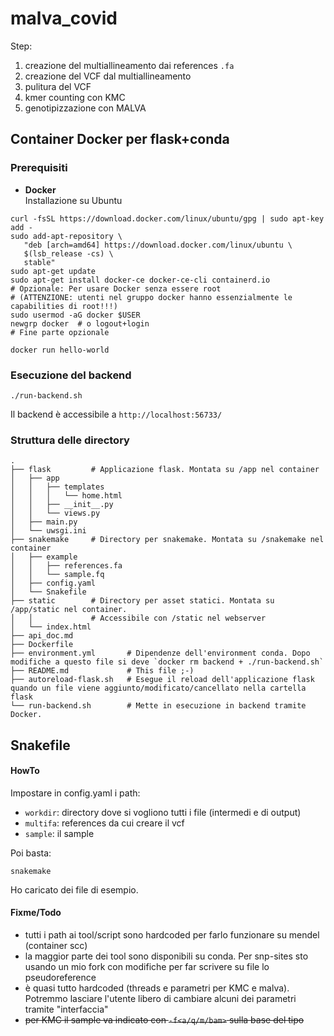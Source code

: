 # malva_covid

Step:
1. creazione del multiallineamento dai references `.fa`
2. creazione del VCF dal multiallineamento
3. pulitura del VCF
4. kmer counting con KMC
5. genotipizzazione con MALVA

## Container Docker per flask+conda

### Prerequisiti

* **Docker**  
  Installazione su Ubuntu
```
curl -fsSL https://download.docker.com/linux/ubuntu/gpg | sudo apt-key add -
sudo add-apt-repository \
   "deb [arch=amd64] https://download.docker.com/linux/ubuntu \
   $(lsb_release -cs) \
   stable"
sudo apt-get update
sudo apt-get install docker-ce docker-ce-cli containerd.io
# Opzionale: Per usare Docker senza essere root
# (ATTENZIONE: utenti nel gruppo docker hanno essenzialmente le capabilities di root!!!)
sudo usermod -aG docker $USER
newgrp docker  # o logout+login
# Fine parte opzionale

docker run hello-world
```

### Esecuzione del backend
```
./run-backend.sh
```
Il backend è accessibile a `http://localhost:56733/`

### Struttura delle directory

```
.
├── flask         # Applicazione flask. Montata su /app nel container
│   ├── app
│   │   ├── templates
│   │   │   └── home.html
│   │   ├── __init__.py
│   │   └── views.py
│   ├── main.py
│   └── uwsgi.ini
├── snakemake     # Directory per snakemake. Montata su /snakemake nel container
│   ├── example
│   │   ├── references.fa
│   │   └── sample.fq
│   ├── config.yaml
│   └── Snakefile
├── static        # Directory per asset statici. Montata su /app/static nel container.
│   │             # Accessibile con /static nel webserver
│   └── index.html
├── api_doc.md
├── Dockerfile
├── environment.yml       # Dipendenze dell'environment conda. Dopo modifiche a questo file si deve `docker rm backend + ./run-backend.sh`
├── README.md             # This file ;-)
├── autoreload-flask.sh   # Esegue il reload dell'applicazione flask quando un file viene aggiunto/modificato/cancellato nella cartella flask
└── run-backend.sh        # Mette in esecuzione in backend tramite Docker.
```


## Snakefile
#### HowTo
Impostare in config.yaml i path:
* `workdir`: directory dove si vogliono tutti i file (intermedi e di output)
* `multifa`: references da cui creare il vcf
* `sample`: il sample

Poi basta:
```
snakemake
```

Ho caricato dei file di esempio.

#### Fixme/Todo
* tutti i path ai tool/script sono hardcoded per farlo funzionare su mendel (container scc)
* la maggior parte dei tool sono disponibili su conda. Per snp-sites sto usando un mio fork con modifiche per far scrivere su file lo pseudoreference
* è quasi tutto hardcoded (threads e parametri per KMC e malva). Potremmo lasciare l'utente libero di cambiare alcuni dei parametri tramite "interfaccia"
* ~~per KMC il sample va indicato con `-f<a/q/m/bam>` sulla base del tipo~~
